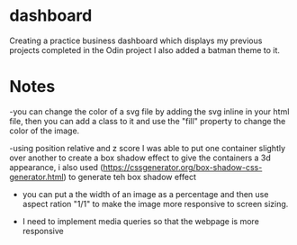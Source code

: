 # dashboard

Creating a practice business dashboard which displays my previous projects completed in the Odin project
I also added a batman theme to it.

# Notes

-you can change the color of a svg file by adding the svg inline in your html file, then you can
add a class to it and use the "fill" property to change the color of the image.

-using position relative and z score I was able to put one container slightly over another to create a box shadow effect to give the containers a 3d appearance, i also used (https://cssgenerator.org/box-shadow-css-generator.html) to generate teh box shadow effect

- you can put a the width of an image as a percentage and then use aspect ration "1/1" to make the image more responsive to screen sizing.

- I need to implement media queries so that the webpage is more responsive
